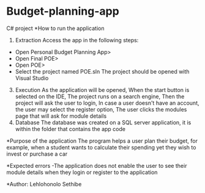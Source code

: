 # Budget-planning-app
C# project
*How to run the application
1. Extraction
Access the app in the following steps:
- Open Personal Budget Planning App>
- Open Final POE>
- Open POE>
- Select the project named POE.sln
	The project should be opened with Visual Studio 
3. Execution
	As the application will be opened,
	When the start button is selected on the IDE,
	The project runs on a search engine,
	Then the project will ask the user to login,
	In case a user doesn't have an account, the user may select the register option,
	The user clicks the modules page that will ask for module details
4. Database 
	The database was created on a SQL server application, it is within the folder that contains the app code
	

*Purpose of the application
The program helps a user plan their budget, for example, when a student wants to calculate their spending yet they wish to invest or purchase a car


*Expected errors
-The application does not enable the user to see their module details when they login or register to the application

*Author: Lehlohonolo Sethibe
